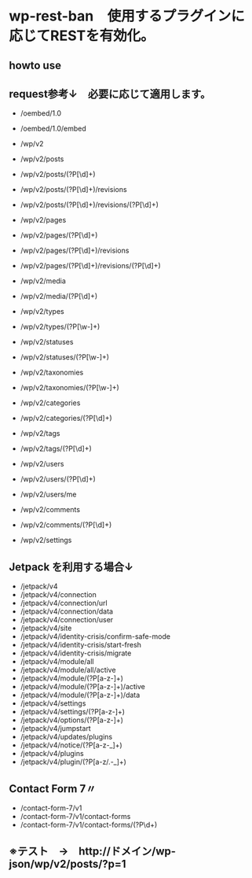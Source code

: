 # wp-rest-ban　使用するプラグインに応じてRESTを有効化。

## howto use

## request参考↓　必要に応じて適用します。

* /oembed/1.0
* /oembed/1.0/embed
 
* /wp/v2
* /wp/v2/posts
* /wp/v2/posts/(?P<id>[\d]+)
* /wp/v2/posts/(?P<parent>[\d]+)/revisions
* /wp/v2/posts/(?P<parent>[\d]+)/revisions/(?P<id>[\d]+)
* /wp/v2/pages
* /wp/v2/pages/(?P<id>[\d]+)
* /wp/v2/pages/(?P<parent>[\d]+)/revisions
* /wp/v2/pages/(?P<parent>[\d]+)/revisions/(?P<id>[\d]+)
* /wp/v2/media
* /wp/v2/media/(?P<id>[\d]+)
* /wp/v2/types
* /wp/v2/types/(?P<type>[\w-]+)
* /wp/v2/statuses
* /wp/v2/statuses/(?P<status>[\w-]+)
* /wp/v2/taxonomies
* /wp/v2/taxonomies/(?P<taxonomy>[\w-]+)
* /wp/v2/categories
* /wp/v2/categories/(?P<id>[\d]+)
* /wp/v2/tags
* /wp/v2/tags/(?P<id>[\d]+)
* /wp/v2/users
* /wp/v2/users/(?P<id>[\d]+)
* /wp/v2/users/me
* /wp/v2/comments
* /wp/v2/comments/(?P<id>[\d]+)
* /wp/v2/settings

## Jetpack を利用する場合↓
* /jetpack/v4
* /jetpack/v4/connection
* /jetpack/v4/connection/url
* /jetpack/v4/connection/data
* /jetpack/v4/connection/user
* /jetpack/v4/site
* /jetpack/v4/identity-crisis/confirm-safe-mode
* /jetpack/v4/identity-crisis/start-fresh
* /jetpack/v4/identity-crisis/migrate
* /jetpack/v4/module/all
* /jetpack/v4/module/all/active
* /jetpack/v4/module/(?P<slug>[a-z\-]+)
* /jetpack/v4/module/(?P<slug>[a-z\-]+)/active
* /jetpack/v4/module/(?P<slug>[a-z\-]+)/data
* /jetpack/v4/settings
* /jetpack/v4/settings/(?P<slug>[a-z\-]+)
* /jetpack/v4/options/(?P<options>[a-z\-]+)
* /jetpack/v4/jumpstart
* /jetpack/v4/updates/plugins
* /jetpack/v4/notice/(?P<notice>[a-z\-_]+)
* /jetpack/v4/plugins
* /jetpack/v4/plugin/(?P<plugin>[a-z\/\.\-_]+)

## Contact Form 7〃
* /contact-form-7/v1
* /contact-form-7/v1/contact-forms
* /contact-form-7/v1/contact-forms/(?P<id>\d+)
  
## ※テスト　→　http://ドメイン/wp-json/wp/v2/posts/?p=1
